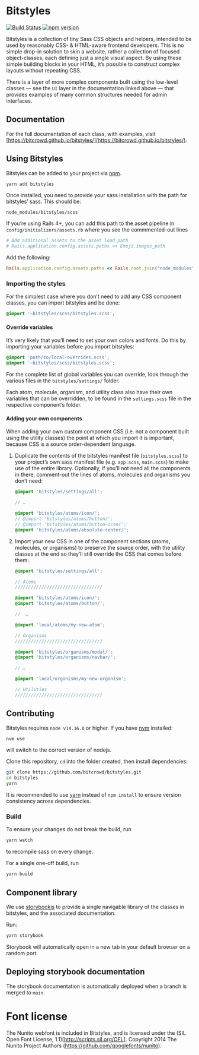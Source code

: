 # Bitstyles

[![Build Status](https://travis-ci.org/bitcrowd/bitstyles.svg?branch=master)](https://travis-ci.org/bitcrowd/bitstyles)
[![npm version](https://badge.fury.io/js/bitstyles.svg)](https://badge.fury.io/js/bitstyles)

Bitstyles is a collection of tiny Sass CSS objects and helpers, intended to be used by reasonably CSS- & HTML-aware frontend developers. This is no simple drop-in solution to skin a website, rather a collection of focused object-classes, each defining just a single visual aspect. By using these simple building blocks in your HTML, it’s possible to construct complex layouts without repeating CSS.

There is a layer of more complex components built using the low-level classes — see the `UI` layer in the documentation linked above — that provides examples of many common structures needed for admin interfaces.

## Documentation

For the full documentation of each class, with examples, visit [https://bitcrowd.github.io/bitstyles/](https://bitcrowd.github.io/bitstyles/).

## Using Bitstyles

Bitstyles can be added to your project via [npm](https://www.npmjs.com/).

```sh
yarn add bitstyles
```

Once installed, you need to provide your sass installation with the path for bitstyles’ sass. This should be:

```
node_modules/bitstyles/scss
```

If you’re using Rails 4+, you can add this path to the asset pipeline in `config/initializers/assets.rb` where you see the commmented-out lines

```ruby
# Add additional assets to the asset load path
# Rails.application.config.assets.paths << Emoji.images_path
```

Add the following:

```ruby
Rails.application.config.assets.paths << Rails.root.join("node_modules", "bitstyles", "bitstyles")
```

### Importing the styles

For the simplest case where you don’t need to add any CSS component classes, you can import bitstyles and be done:

```scss
@import '~bitstyles/scss/bitstyles.scss';
```

#### Override variables

It’s very likely that you’ll need to set your own colors and fonts. Do this by importing your variables before you import bitstyles:

```scss
@import 'path/to/local-overrides.scss';
@import '~bitstyles/scss/bitstyles.scss';
```

For the complete list of global variables you can override, look through the various files in the `bitstyles/settings/` folder.

Each atom, molecule, organism, and utility class also have their own variables that can be overridden, to be found in the `settings.scss` file in the respective component’s folder.

#### Adding your own components

When adding your own custom component CSS (i.e. not a component built using the utility classes) the point at which you import it is important, because CSS is a source order-dependent language.

1. Duplicate the contents of the bitstyles manifest file (`bitstyles.scss`) to your project’s own sass manifest file (e.g. `app.scss`, `main.scss`) to make use of the entire library. Optionally, if you’ll not need all the components in there, comment-out the lines of atoms, molecules and organisms you don’t need:

    ```scss
    @import 'bitstyles/settings/all';

    // …

    @import 'bitstyles/atoms/icon/';
    // @import 'bitstyles/atoms/button/';
    // @import 'bitstyles/atoms/button-icon/';
    @import 'bitstyles/atoms/absolute-center/';
    ```

1. Import your new CSS in one of the component sections (atoms, molecules, or organisms) to preserve the source order, with the utility classes at the end so they’ll still override the CSS that comes before them:.

    ```scss
    @import 'bitstyles/settings/all';

    // Atoms
    /////////////////////////////////

    @import 'bitstyles/atoms/icon/';
    @import 'bitstyles/atoms/button/';

    //  …

    @import 'local/atoms/my-new-atom';

    // Organisms
    /////////////////////////////////

    @import 'bitstyles/organisms/modal/';
    @import 'bitstyles/organisms/navbar/';

    // …

    @import 'local/organisms/my-new-organism';

    // Utilities
    /////////////////////////////////
    ```

## Contributing

Bitstyles requires `node v14.16.0` or higher. If you have [nvm](https://github.com/creationix/nvm) installed:

```sh
nvm use
```

will switch to the correct version of nodejs.

Clone this repository, `cd` into the folder created, then install dependencies:

```sh
git clone https://github.com/bitcrowd/bitstyles.git
cd bitstyles
yarn
```

It is recommended to use [yarn](https://yarnpkg.com/en/docs/install) instead of `npm install` to ensure version consistency across dependencies.

### Build

To ensure your changes do not break the build, run

```sh
yarn watch
```

to recompile sass on every change.

For a single one-off build, run

```sh
yarn build
```

## Component library

We use [storybookjs](https://storybook.js.org) to provide a single navigable library of the classes in bitstyles, and the associated documentation.

Run:

```sh
yarn storybook
```

Storybook will automatically open in a new tab in your default browser on a random port.

## Deploying storybook documentation

The storybook documentation is automatically deployed when a branch is merged to `main`.

# Font license

The Nunito webfont is included in Bitstyles, and is licensed under the (SIL Open Font License, 1.1)[http://scripts.sil.org/OFL]. Copyright 2014 The Nunito Project Authors (https://github.com/googlefonts/nunito).
